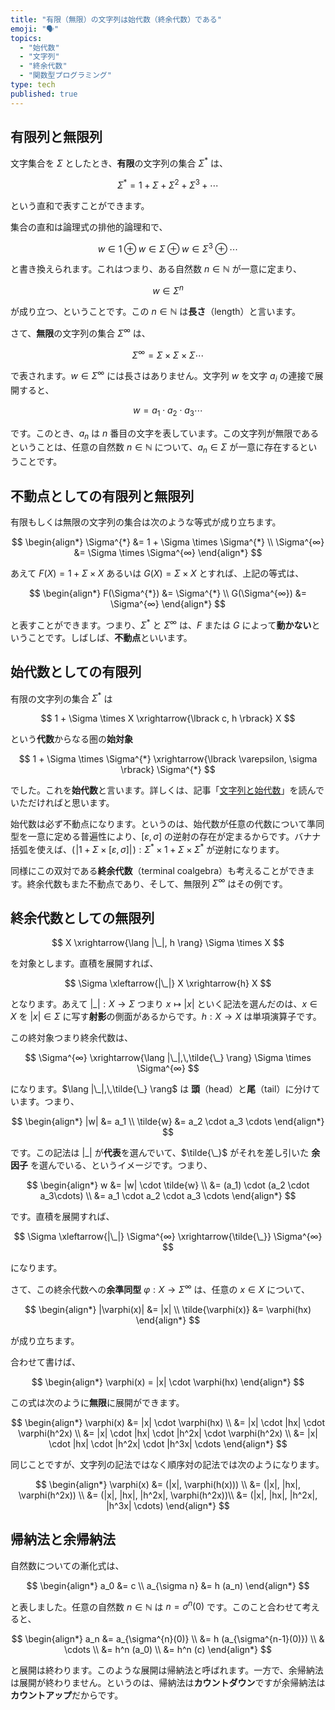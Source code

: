 ```yaml
---
title: "有限（無限）の文字列は始代数（終余代数）である"
emoji: "🗣️"
topics:
  - "始代数"
  - "文字列"
  - "終余代数"
  - "関数型プログラミング"
type: tech
published: true
---
```


## 有限列と無限列

文字集合を $\Sigma$ としたとき、**有限**の文字列の集合 $\Sigma^{*}$ は、

$$
\Sigma^{*} = 1 + \Sigma + \Sigma^2 + \Sigma^3 + \cdots
$$

という直和で表すことができます。

集合の直和は論理式の排他的論理和で、

$$
w \in 1 \oplus w \in \Sigma \oplus w \in \Sigma^3 \oplus \cdots
$$

と書き換えられます。これはつまり、ある自然数 $n \in \mathbb{N}$ が一意に定まり、

$$
w \in \Sigma^n
$$

が成り立つ、ということです。この $n \in \mathbb{N}$ は**長さ**（length）と言います。

さて、**無限**の文字列の集合 $\Sigma^{∞}$ は、

$$
\Sigma^{∞} = \Sigma \times \Sigma \times \Sigma \cdots
$$

で表されます。$w \in \Sigma^{∞}$ には長さはありません。文字列 $w$ を文字 $a_i$ の連接で展開すると、

$$
w = a_1 \cdot a_2 \cdot a_3 \cdots
$$

です。このとき、$a_n$ は $n$ 番目の文字を表しています。この文字列が無限であるということは、任意の自然数 $n \in \mathbb{N}$ について、$a_n \in \Sigma$ が一意に存在するということです。

## 不動点としての有限列と無限列

有限もしくは無限の文字列の集合は次のような等式が成り立ちます。

$$
\begin{align*}
\Sigma^{*} &= 1 + \Sigma \times \Sigma^{*} \\
\Sigma^{∞} &= \Sigma \times \Sigma^{∞}
\end{align*}
$$

あえて $F(X) = 1 + \Sigma \times X$ あるいは $G(X) = \Sigma \times X$ とすれば、上記の等式は、

$$
\begin{align*}
F(\Sigma^{*}) &= \Sigma^{*} \\
G(\Sigma^{∞}) &= \Sigma^{∞}
\end{align*}
$$

と表すことができます。つまり、$\Sigma^{*}$ と $\Sigma^{∞}$ は、$F$ または $G$ によって**動かない**ということです。しばしば、**不動点**といいます。

## 始代数としての有限列

有限の文字列の集合 $\Sigma^{*}$ は

$$
1 + \Sigma \times X \xrightarrow{\lbrack c, h \rbrack} X
$$

という**代数**からなる圏の**始対象**

$$
1 + \Sigma \times \Sigma^{*} \xrightarrow{\lbrack \varepsilon, \sigma \rbrack} \Sigma^{*}
$$

でした。これを**始代数**と言います。詳しくは、記事「[文字列と始代数](https://zenn.dev/e_do_kiriko/articles/4b994c5475c489)」を読んでいただければと思います。

始代数は必ず不動点になります。というのは、始代数が任意の代数について準同型を一意に定める普遍性により、$\lbrack \varepsilon, \sigma \rbrack$ の逆射の存在が定まるからです。バナナ括弧を使えば、$(\!|1 + \Sigma \times \lbrack \varepsilon, \sigma \rbrack|\!) : \Sigma^{*} \times 1 + \Sigma \times \Sigma^{*}$ が逆射になります。

同様にこの双対である**終余代数**（terminal coalgebra）も考えることができます。終余代数もまた不動点であり、そして、無限列 $\Sigma^{∞}$ はその例です。

## 終余代数としての無限列

$$
X \xrightarrow{\lang |\_|, h \rang} \Sigma \times X
$$

を対象とします。直積を展開すれば、

$$
\Sigma \xleftarrow{|\_|} X \xrightarrow{h} X
$$

となります。あえて $|\_| : X \rightarrow \Sigma$ つまり $x \mapsto |x|$ といく記法を選んだのは、$x \in X$ を $|x| \in \Sigma$ に写す**射影**の側面があるからです。$h : X \rightarrow X$ は単項演算子です。

この終対象つまり終余代数は、

$$
\Sigma^{∞} \xrightarrow{\lang |\_|,\,\tilde{\_} \rang} \Sigma \times \Sigma^{∞}
$$

になります。$\lang |\_|,\,\tilde{\_} \rang$ は **頭**（head）と**尾**（tail）に分けています。つまり、

$$
\begin{align*}
|w| &= a_1 \\
\tilde{w} &= a_2 \cdot a_3 \cdots
\end{align*}
$$

です。この記法は $|\_|$ が**代表**を選んでいて、$\tilde{\_}$ がそれを差し引いた **余因子** を選んでいる、というイメージです。つまり、

$$
\begin{align*}
w &= |w| \cdot \tilde{w} \\
  &= (a_1) \cdot (a_2 \cdot a_3\cdots) \\
  &= a_1 \cdot a_2 \cdot a_3 \cdots
\end{align*}
$$

です。直積を展開すれば、

$$
\Sigma \xleftarrow{|\_|} \Sigma^{∞} \xrightarrow{\tilde{\_}} \Sigma^{∞}
$$

になります。

さて、この終余代数への**余準同型** $\varphi : X \rightarrow \Sigma^{∞}$ は、任意の $x \in X$ について、

$$
\begin{align*}
|\varphi(x)| &= |x| \\ 
\tilde{\varphi(x)} &= \varphi(hx)
\end{align*}
$$

が成り立ちます。

合わせて書けば、

$$
\begin{align*}
\varphi(x) = |x| \cdot \varphi(hx)
\end{align*}
$$

この式は次のように**無限**に展開ができます。

$$
\begin{align*}
\varphi(x) &= |x| \cdot \varphi(hx) \\
           &= |x| \cdot |hx| \cdot \varphi(h^2x) \\
           &= |x| \cdot |hx| \cdot |h^2x| \cdot \varphi(h^2x) \\
           &= |x| \cdot |hx| \cdot |h^2x| \cdot |h^3x| \cdots
\end{align*}
$$

同じことですが、文字列の記法ではなく順序対の記法では次のようになります。

$$
\begin{align*}
\varphi(x) &= (|x|, \varphi(h(x))) \\
           &= (|x|, |hx|, \varphi(h^2x)) \\
           &= (|x|, |hx|, |h^2x|, \varphi(h^2x))\\
           &= (|x|, |hx|, |h^2x|, |h^3x| \cdots)
\end{align*}
$$

## 帰納法と余帰納法

自然数についての漸化式は、  

$$
\begin{align*}
a_0 &= c \\
a_{\sigma n} &= h (a_n)
\end{align*}
$$

と表しました。任意の自然数 $n \in \mathbb{N}$ は $n = \sigma^{n}(0)$ です。このこと合わせて考えると、

$$
\begin{align*}
a_n &= a_{\sigma^{n}(0)} \\
    &= h (a_{\sigma^{n-1}(0)}) \\
    & \cdots \\
    &= h^n (a_0) \\
    &= h^n (c)
\end{align*}
$$

と展開は終わります。このような展開は帰納法と呼ばれます。一方で、余帰納法は展開が終わりません。というのは、帰納法は**カウントダウン**ですが余帰納法は**カウントアップ**だからです。

